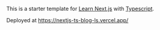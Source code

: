 This is a starter template for [Learn Next.js](https://nextjs.org/learn) with [Typescript](https://nextjs.org/learn/excel/typescript).

Deployed at https://nextjs-ts-blog-ls.vercel.app/

